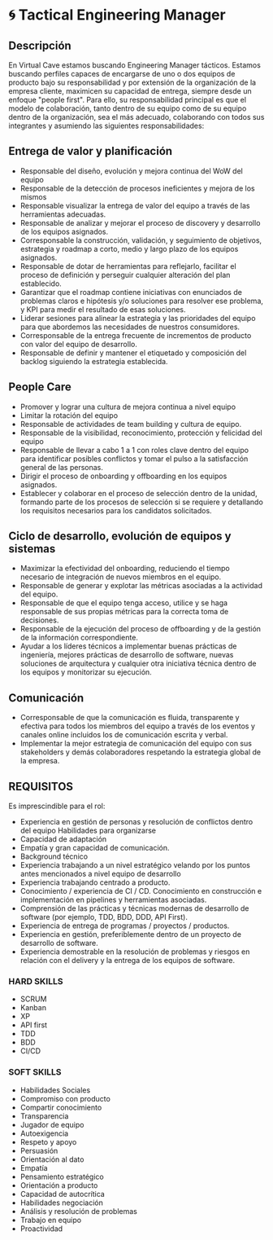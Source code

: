 # :cyclone: Tactical Engineering Manager

## Descripción

En Virtual Cave estamos buscando Engineering Manager tácticos. Estamos buscando perfiles capaces de encargarse de uno o dos equipos de producto bajo su responsabilidad y por extensión de la organización de la empresa cliente, maximicen su capacidad de entrega, siempre desde un enfoque "people first". Para ello, su responsabilidad principal es que el modelo de colaboración, tanto dentro de su equipo como de su equipo dentro de la organización, sea el más adecuado, colaborando con todos sus integrantes y asumiendo las siguientes responsabilidades:

## Entrega de valor y planificación​

- Responsable del diseño, evolución y mejora continua del WoW del equipo​
- Responsable de la detección de procesos ineficientes y mejora de los mismos 
- Responsable visualizar la entrega de valor del equipo a través de las herramientas adecuadas.
- Responsable de analizar y mejorar el proceso de discovery y desarrollo de los equipos asignados.
- Corresponsable la construcción, validación, y seguimiento de objetivos, estrategia y roadmap a corto, medio y largo plazo de los equipos asignados.
- Responsable de dotar de herramientas para reflejarlo, facilitar el proceso de definición y perseguir cualquier alteración del plan establecido.
- Garantizar que el roadmap contiene iniciativas con enunciados de problemas claros e hipótesis y/o soluciones para resolver ese problema, y KPI para medir el resultado de esas soluciones. ​
- Liderar sesiones para alinear la estrategia y las prioridades del equipo para que abordemos las necesidades de nuestros consumidores.​
- Corresponsable de la entrega frecuente de incrementos de producto con valor del equipo de desarrollo.
- Responsable de definir y mantener el etiquetado y composición del backlog siguiendo la estrategia establecida.

## People Care

- Promover y lograr una cultura de mejora continua a nivel equipo​
- Limitar la rotación del equipo​
- Responsable de actividades de team building y cultura de equipo.​
- Responsable de la visibilidad, reconocimiento, protección y felicidad del equipo ​
- Responsable de llevar a cabo 1 a 1 con roles clave dentro del equipo para identificar posibles conflictos y tomar el pulso a la satisfacción general de las personas.​
- Dirigir el proceso de onboarding y offboarding en los equipos asignados.​
- Establecer y colaborar en el proceso de selección dentro de la unidad, formando parte de los procesos de selección si se requiere y detallando los requisitos necesarios para los candidatos solicitados.

## Ciclo de desarrollo, evolución de equipos y sistemas

- Maximizar la efectividad del onboarding, reduciendo el tiempo necesario de integración de nuevos miembros en el equipo.​
- Responsable de generar y explotar las métricas asociadas a la actividad del equipo.
- Responsable de que el equipo tenga acceso, utilice y se haga responsable de sus propias métricas para la correcta toma de decisiones.
- Responsable de la ejecución del proceso de offboarding y de la gestión de la información correspondiente.
- Ayudar a los líderes técnicos a implementar buenas prácticas de ingeniería, mejores prácticas de desarrollo de software, nuevas soluciones de arquitectura y cualquier otra iniciativa técnica dentro de los equipos y monitorizar su ejecución. 

## Comunicación​​

- Corresponsable de que la comunicación es fluida, transparente y efectiva para todos los miembros del equipo a través de los eventos y canales online incluidos los de comunicación escrita y verbal. ​
- Implementar la mejor estrategia de comunicación del equipo con sus stakeholders y demás colaboradores respetando la estrategia global de la empresa.


## REQUISITOS

Es imprescindible para el rol:

- Experiencia en gestión de personas y resolución de conflictos dentro del equipo
Habilidades para organizarse
- Capacidad de adaptación
- Empatía y gran capacidad de comunicación.
- Background técnico 
- Experiencia trabajando a un nivel estratégico velando por los puntos antes mencionados a nivel equipo de desarrollo
- Experiencia trabajando centrado a producto.
- Conocimiento / experiencia de CI / CD. Conocimiento en construcción e implementación en pipelines y herramientas asociadas.
- Comprensión de las prácticas y técnicas modernas de desarrollo de software (por ejemplo, TDD, BDD, DDD, API First).
- Experiencia de entrega de programas / proyectos / productos.
- Experiencia en gestión, preferiblemente dentro de un proyecto de desarrollo de software.
- Experiencia demostrable en la resolución de problemas y riesgos en relación con el delivery y la entrega de los equipos de software.

### HARD SKILLS

- SCRUM 
- Kanban
- XP
- API first
- TDD
- BDD
- CI/CD

### SOFT SKILLS

- Habilidades Sociales 
- Compromiso con producto
- Compartir conocimiento
- Transparencia
- Jugador de equipo
- Autoexigencia
- Respeto y apoyo
- Persuasión
- Orientación al dato
- Empatía
- Pensamiento estratégico
- Orientación a producto 
- Capacidad de autocrítica
- Habilidades negociación
- Análisis y resolución de problemas
- Trabajo en equipo
- Proactividad

